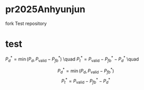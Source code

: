 # pr2025Anhyunjun
fork Test repository
# test
$P_d^* = \min(P_d, P_{\text{valid}} - P_{fb}^*)$ \quad
$P_t^* = P_{\text{valid}} - P_{fb}^* - P_d^*$ \quad



$$
P_d^* = \min(P_d, P_{\text{valid}} - P_{fb}^*)
$$
$$
P_t^* = P_{\text{valid}} - P_{fb}^* - P_d^*
$$
